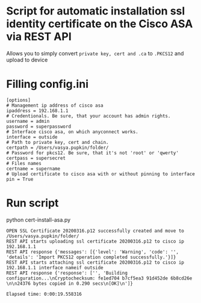 # Script for automatic installation ssl identity certificate on the Cisco ASA via REST API
Allows you to simply convert `private key, cert and .ca` to `.PKCS12` and upload to device
# Filling config.ini
```
[options]
# Management ip address of cisco asa 
ipaddress = 192.168.1.1 
# Credentionals. Be sure, that your account has admin rights.
username = admin
password = superpassword
# Interface cisco asa, on which anyconnect works. 
interface = outside
# Path to private key, cert and chain.
certpath = /Users/vasya.pupkin/folder/
# Password for pkcs12. Be sure, that it's not 'root' or 'qwerty'
certpass = supersecret
# Files names 
certname = supername
# Upload certificate to cisco asa with or without pinning to interface 
pin = True
```
# Run script
python cert-install-asa.py
```
OPEN SSL Certificate 20200316.p12 successfully created and move to /Users/vasya.pupkin/folder/
REST API starts uploading ssl certificate 20200316.p12 to cisco ip 192.168.1.1
REST API response {'messages': [{'level': 'Warning', 'code': '', 'details': 'Import PKCS12 operation completed successfully.'}]}
REST API starts attaching ssl certificate 20200316.p12 to cisco ip 192.168.1.1 interface nameif outside
REST API response {'response': ['', 'Building configuration...\nCryptochecksum: fe1ed704 b7cf5ea3 91d452de 6b8cd26e \n\n24376 bytes copied in 0.290 secs\n[OK]\n']}

Elapsed time: 0:00:19.558316
```
